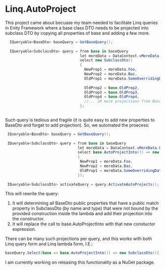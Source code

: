 # Linq.AutoProject

This project came about becuase my team needed to facilitate Linq queries in Enity Framework 
where a base class DTO needs to be projected into subclass DTO by copying all properties 
of base and adding a few more.

```cs
  IQueryable<BaseDto> baseQuery = GetBaseQuery();
  
  IQueryable<SubclassDto> query = from base in baseQuery
                                  let moreData = DataContext.vMoreData.FirstOrDefault(x => x.Id == base.Id)
                                  select new SubclassDto()
                                  {
                                    NewProp1 = moreData.Foo,
                                    NewProp2 = moreData.Baz,
                                    OldProp1 = moreData.SomeOverridingData,
                                    
                                    OldProp2 = base.OldProp2,
                                    OldProp3 = base.OldProp3,
                                    OldProp4 = base.OldProp4,
                                    //... 20 more projections from BaseDto to SubclassDto
                                  };
  
```

Such query is tedious and fragile (it is quite easy to add new properties to BaseDto and forget to add projection).
So, we automated the proecess:

```cs
 IQueryable<BaseDto> baseQuery = GetBaseQuery();
 
 IQueryable<SubclassDto> query = from base in baseQuery                                  
                                 let moreData = DataContext.vMoreData.FirstOrDefault(x => x.Id == base.Id) 
                                 select base.AutoProjectInto(() => new SubclassDto()
                                 {
                                  NewProp1 = moreData.Foo,
                                  NewProp2 = moreData.Baz,
                                  OldProp1 = moreData.SomeOverridingData
                                 });
                                 
 IQueryable<SubclassDto> activateQuery = query.ActivateAutoProjects(); 
 ```
 
 This will rewrite the query:
 1. It will determining all BaseDto public properties that have a public match property in SubclassDto 
 (by name and type) that were not bound by the provided construction inside the lambda and add their projection into the constructor.
 2. It will replace the call to base.AutoProjectInto with that new constuctor expression.
 
 
 There can be many such projections per query, and this works with both Linq query form and Linq lambda form, I.E.:
 
 ```cs
 baseQuery.Select(base => base.AutoProjectInto(() => new SubclassDto(){...}))
 ```
 
 I am currently working on releasing this functionality as a NuGet package. 
